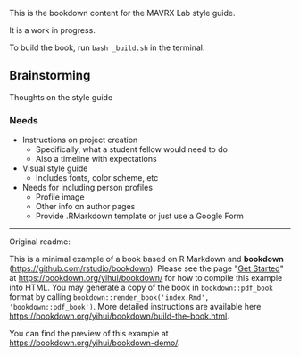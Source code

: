 
This is the bookdown content for the MAVRX Lab style guide.

It is a work in progress.

To build the book, run `bash _build.sh` in the terminal.

## Brainstorming

Thoughts on the style guide

### Needs

+ Instructions on project creation
    + Specifically, what a student fellow would need to do
    + Also a timeline with expectations
+ Visual style guide
    + Includes fonts, color scheme, etc
+ Needs for including person profiles
    + Profile image
    + Other info on author pages
    + Provide .RMarkdown template or just use a Google Form



---
Original readme:

This is a minimal example of a book based on R Markdown and **bookdown** (https://github.com/rstudio/bookdown). Please see the page "[Get Started](https://bookdown.org/yihui/bookdown/get-started.html)" at https://bookdown.org/yihui/bookdown/ for how to compile this example into HTML. You may generate a copy of the book in `bookdown::pdf_book` format by calling `bookdown::render_book('index.Rmd', 'bookdown::pdf_book')`. More detailed instructions are available here https://bookdown.org/yihui/bookdown/build-the-book.html.

You can find the preview of this example at https://bookdown.org/yihui/bookdown-demo/.
